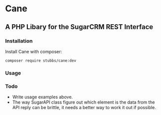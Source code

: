 # Cane
## A PHP Libary for the SugarCRM REST Interface

### Installation

Install Cane with composer:

    composer require stubbs/cane:dev

### Usage

### Todo

* Write usage examples above.
* The way SugarAPI class figure out which element is the data from the API reply can be brittle, it needs a better way to work it out if possible.
